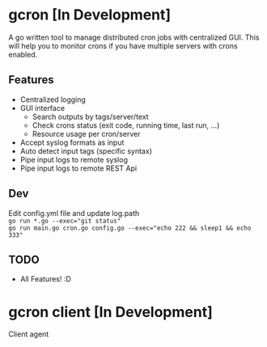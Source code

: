 # gcron [In Development]
A go written tool to manage distributed cron jobs with centralized GUI. This will help you to monitor crons if you have multiple servers with crons enabled.

## Features
- Centralized logging
- GUI interface
  - Search outputs by tags/server/text
  - Check crons status (exit code, running time, last run, ...)
  - Resource usage per cron/server
- Accept syslog formats as input
- Auto detect input tags (specific syntax)
- Pipe input logs to remote syslog
- Pipe input logs to remote REST Api 

## Dev
Edit config.yml file and update log.path  
`go run *.go --exec="git status"`  
`go run main.go cron.go config.go --exec="echo 222 && sleep1 && echo 333"`  

## TODO
- All Features! :D

# gcron client [In Development]
Client agent 